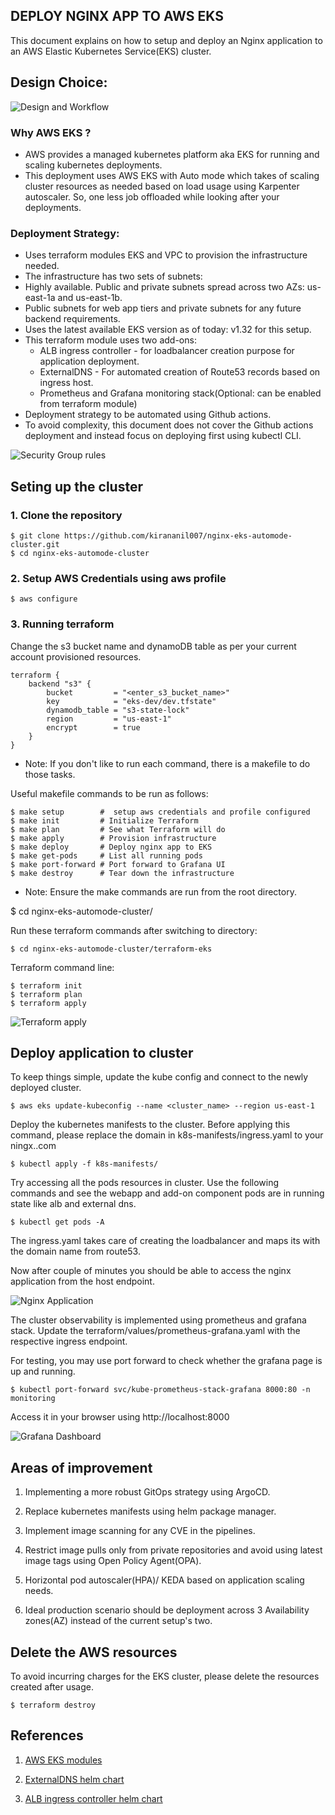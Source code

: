 ## DEPLOY NGINX APP TO AWS EKS

This document explains on how to setup and deploy an Nginx application to an AWS Elastic Kubernetes Service(EKS) cluster.

## Design Choice:

![Design and Workflow](img/nginx-eks-automode.png)

### Why AWS EKS ?
- AWS provides a managed kubernetes platform aka EKS for running and scaling kubernetes deployments.
- This deployment uses AWS EKS with Auto mode which takes of scaling cluster resources as needed based on load usage using Karpenter autoscaler. So, one less job offloaded while looking after your deployments.


### Deployment Strategy:

- Uses terraform modules EKS and VPC to provision the infrastructure needed. 
- The infrastructure has two sets of subnets:
- Highly available. Public and private subnets spread across two AZs: us-east-1a and us-east-1b.
- Public subnets for web app tiers and private subnets for any future backend requirements.
- Uses the latest available EKS version as of today: v1.32 for this setup.
- This terraform module uses two add-ons:
    -  ALB ingress controller - for loadbalancer creation purpose for application deployment.
    -  ExternalDNS - For automated creation of Route53 records based on ingress host.
    -  Prometheus and Grafana monitoring stack(Optional: can be enabled from terraform module)
- Deployment strategy to be automated using Github actions.
- To avoid complexity, this document does not cover the Github actions deployment and instead focus on deploying first using kubectl CLI.

![Security Group rules](img/sg-rules.png)

## Seting up the cluster

### 1. Clone the repository

    $ git clone https://github.com/kirananil007/nginx-eks-automode-cluster.git
    $ cd nginx-eks-automode-cluster

### 2. Setup AWS Credentials using aws profile

    $ aws configure

### 3. Running terraform

Change the s3 bucket name and dynamoDB table as per your current account provisioned resources.

    
    terraform {
        backend "s3" {
            bucket         = "<enter_s3_bucket_name>"
            key            = "eks-dev/dev.tfstate"
            dynamodb_table = "s3-state-lock"
            region         = "us-east-1"
            encrypt        = true
        }
    }
    

* Note:
If you don't like to run each command, there is a makefile to do those tasks.

 Useful makefile commands to be run as follows:

    $ make setup        #  setup aws credentials and profile configured
    $ make init         # Initialize Terraform
    $ make plan         # See what Terraform will do
    $ make apply        # Provision infrastructure
    $ make deploy       # Deploy nginx app to EKS
    $ make get-pods     # List all running pods
    $ make port-forward # Port forward to Grafana UI
    $ make destroy      # Tear down the infrastructure

* Note: Ensure the make commands are run from the root directory.

$ cd nginx-eks-automode-cluster/

Run these terraform commands after switching to directory:

    $ cd nginx-eks-automode-cluster/terraform-eks

Terraform command line:

    $ terraform init
    $ terraform plan
    $ terraform apply


![Terraform apply](img/tf-apply.png)

## Deploy application to cluster

To keep things simple, update the kube config and connect to the newly deployed cluster.

    $ aws eks update-kubeconfig --name <cluster_name> --region us-east-1


Deploy the kubernetes manifests to the cluster. Before applying this command, please replace the domain in k8s-manifests/ingress.yaml to your ningx.<your-domain>.com

    $ kubectl apply -f k8s-manifests/

Try accessing all the pods resources in cluster. Use the following commands and see the webapp and add-on component pods are in running state like alb and external dns.

    $ kubectl get pods -A

The ingress.yaml takes care of creating the loadbalancer and maps its with the domain name from route53.

Now after couple of minutes you should be able to access the nginx application from the host endpoint.

![Nginx Application](img/nginx-app.png)

The cluster observability is implemented using prometheus and grafana stack. Update the terraform/values/prometheus-grafana.yaml with the respective ingress endpoint.

For testing, you may use port forward to check whether the grafana page is up and running.

    $ kubectl port-forward svc/kube-prometheus-stack-grafana 8000:80 -n monitoring

Access it in your browser using http://localhost:8000

![Grafana Dashboard](img/grafana-dashboard.png)

## Areas of improvement

1. Implementing a more robust GitOps strategy using ArgoCD.

2. Replace kubernetes manifests using helm package manager.

3. Implement image scanning for any CVE in the pipelines.

4. Restrict image pulls only from private repositories and avoid using latest image tags using Open Policy Agent(OPA). 

5. Horizontal pod autoscaler(HPA)/ KEDA based on application scaling needs.

6. Ideal production scenario should be deployment across 3 Availability zones(AZ) instead of the current setup's two.


## Delete the AWS resources

To avoid incurring charges for the EKS cluster, please delete the resources created after usage.

    $ terraform destroy

## References

1. [AWS EKS modules](https://github.com/terraform-aws-modules/terraform-aws-eks)

2. [ExternalDNS helm chart](https://github.com/kubernetes-sigs/external-dns/blob/master/charts/external-dns/values.yaml)

3. [ALB ingress controller helm chart](https://github.com/kubernetes-sigs/aws-load-balancer-controller/blob/main/helm/aws-load-balancer-controller/values.yaml)